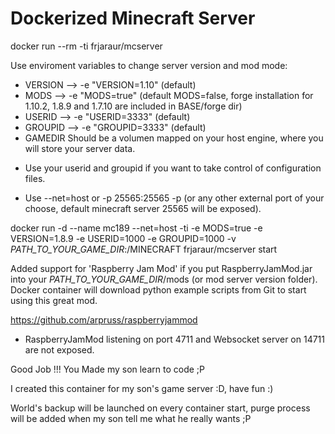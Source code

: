 # Dockerized Minecraft Server

docker run --rm -ti frjaraur/mcserver

Use enviroment variables to change server version and mod mode:
- VERSION --> -e "VERSION=1.10" (default)
- MODS --> -e "MODS=true" (default MODS=false, forge installation for 1.10.2, 1.8.9 and 1.7.10 are included in BASE/forge dir)
- USERID --> -e "USERID=3333" (default)
- GROUPID --> -e "GROUPID=3333" (default)
- GAMEDIR Should be a volumen mapped on your host engine, where you will store your server data.

* Use your userid and groupid if you want to take control of configuration files.

* Use --net=host or -p 25565:25565 -p (or any other external port of your choose, default minecraft server 25565 will be exposed).

docker run -d --name mc189 --net=host -ti -e MODS=true -e VERSION=1.8.9 -e USERID=1000 -e GROUPID=1000 -v _PATH_TO_YOUR_GAME_DIR_:/MINECRAFT frjaraur/mcserver start

Added support for 'Raspberry Jam Mod' if you put RaspberryJamMod.jar into your _PATH_TO_YOUR_GAME_DIR_/mods (or mod server version folder).
Docker container will download python example scripts from Git to start using this great mod.

https://github.com/arpruss/raspberryjammod
* RaspberryJamMod listening on port 4711 and Websocket server on 14711 are not exposed. 

Good Job !!! You Made my son learn to code ;P

I created this container for my son's game server :D, have fun :)

World's backup will be launched on every container start, purge process will be added when my son tell me what he really wants ;P
